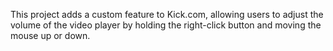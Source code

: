 This project adds a custom feature to Kick.com, allowing users to adjust the volume of the video player by holding the right-click button and moving the mouse up or down.
